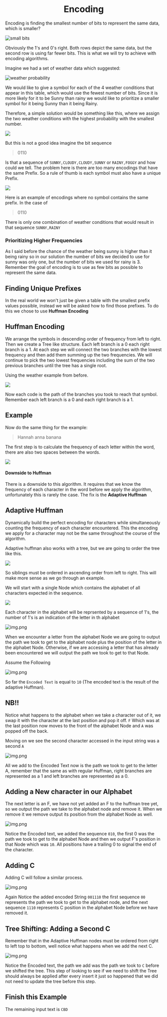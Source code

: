 <div align="center"><h1> Encoding </h1></div>

Encoding is finding the smallest number of bits to represent the same data, which is smaller?

<img src="images/small_bits.png" alt="small bits">

Obviously the 1's and 0's right. Both rows depict the same data, but the second row is using far fewer bits. This is
what we will try to achieve with encoding algorithms.

Imagine we had a set of weather data which suggested:

<img src="images/probability.png" alt="weather probability">

We would like to give a symbol for each of the 4 weather conditions that appear in this table, which would use the
fewest number of bits. Since it is more likely for it to be Sunny than rainy we would like to prioritize a smaller
symbol for it being Sunny than it being Rainy.

Therefore, a simple solution would be something like this, where we assign the two weather conditions with the highest
probability with the smallest number.

![](images/bad_encoding.png)

But this is not a good idea imagine the bit sequence

> 0110

Is that a sequence of `SUNNY,CLOUDY,CLOUDY,SUNNY` or `RAINY,FOGGY` and how could we tell. The problem here is there are
too many encodings that have the same Prefix. So a rule of thumb is each symbol must also have a unique Prefix.

![](images/good_encoding.png)

Here is an example of encodings where no symbol contains the same prefix. In the case of

> 0110

There is only one combination of weather conditions that would result in that sequence `SUNNY,RAINY`

### Prioritizing Higher Frequencies

As I said before the chance of the weather being sunny is higher than it being rainy so in our solution the number of
bits we decided to use for sunny was only one, but the number of bits we used for rainy is 3. Remember the goal of
encoding is to use as few bits as possible to represent the same data.

## Finding Unique Prefixes

In the real world we won't just be given a table with the smallest prefix values possible, instead we will be asked how
to find those prefixes. To do this we chose to use **Huffman Encoding**

## Huffman Encoding

We arrange the symbols in descending order of frequency from left to right. Then we create a Tree like structure. Each
left branch is a 0 each right branch is a 1. At each step we will connect the two branches with the lowest frequency and
then add them summing up the two frequencies. We will continue to pick the two lowest frequencies including the sum of
the two previous branches until the tree has a single root.

Using the weather example from before.

![](images/huffman.png)

Now each code is the path of the branches you took to reach that symbol. Remember each left branch is a 0 and each right
branch is a 1.

## Example

Now do the same thing for the example:

> Hannah anna banana

The first step is to calculate the frequency of each letter within the word, there are also two spaces between the
words.

![](images/huffman_question.png)

#### Downside to Huffman

There is a downside to this algorithm. It requires that we know the frequency of each character in the word before we
apply the algorithm, unfortunately this is rarely the case. The fix is the **Adaptive Huffman**

## Adaptive Huffman

Dynamically build the perfect encoding for characters while simultaneously counting the frequency of each character
encountered. This the encoding we apply for a character may not be the same throughout the course of the algorithm.

Adaptive huffman also works with a tree, but we are going to order the tree like this.

![](images/adaptive_huffman_tree.png)

So siblings must be ordered in ascending order from left to right. This will make more sense as we go through an
example.

We will start with a single Node which contains the alphabet of all characters expected in the sequence.

![](images/single_node.png)

Each character in the alphabet will be reprsented by a sequence of 1's, the number of 1's is an indication of the letter
in th alphabet

![img.png](images/letter_position.png)

When we encounter a letter from the alphabet Node we are going to output the path we took to get to the alphabet node
plus the position of the letter in the alphabet Node. Otherwise, if we are accessing a letter that has already been
encountered we will output the path we took to get to that Node.

Assume the Following

![img.png](images/adaptive_huffman_first_step.png)

So far the `Encoded Text` is equal to `10` (The encoded text is the result of the adaptive Huffman).

## NB!!

Notice what happens to the alphabet when we take a character out of it, we swap it with the character at the last
position and pop it off. `F` Which was at the last position now moves to the front of the alphabet Node and `A` was
popped off the back.

Moving on we see the second character accessed in the input string was a second `A`

![img.png](images/adaptive_huffman_second_step.png)

All we add to the Encoded Text now is the path we took to get to the letter A, remember that the same as with regular
Huffman, right branches are represented as a 1 and left branches are represented as a 0.

## Adding a New character in our Alphabet

The next letter is an F, we have not yet added an F to the huffman tree yet, so we output the path we take to the
alphabet node and remove it. When we remove it we remove output its position from the alphabet Node as well.

![img.png](images/adaptive_huffman_third_step.png)

Notice the Encoded text, we added the sequence `010`, the first 0 was the path we took to get to the alphabet Node and
then we output F's position in that Node which was `10`. All positions have a trailing 0 to signal the end of the
character.

## Adding C

Adding C will follow a similar process.

![img.png](images/adaptive_huffman_fourth_step.png)

Again Notice the added encoded String `001110` the first sequence `00` represents the path we took to get to the
alphabet node, and the next sequence `1110` represents C position in the alphabet Node before we have removed it.

## Tree Shifting: Adding a Second C

Remember that in the Adaptive Huffman nodes must be ordered from right to left top to bottom, well notice what happens
when we add the next C.

![img.png](images/adaptive_huffman_fifth_step.png)

Notice the Encoded text, the path we add was the path we took to `C` before we shifted the tree. This step of looking to
see if we need to shift the Tree should always be applied after every insert it just so happened that we did not need to
update the tree before this step.

## Finish this Example

The remaining input text is `CBD`


